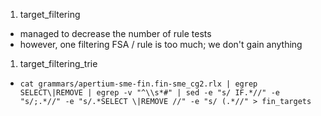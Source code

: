 1. target_filtering
  - managed to decrease the number of rule tests
  - however, one filtering FSA / rule is too much; we don't gain anything

1. target_filtering_trie
  - `cat grammars/apertium-sme-fin.fin-sme_cg2.rlx | egrep SELECT\|REMOVE | egrep -v "^\\s*#" | sed -e "s/ IF.*//" -e "s/;.*//" -e "s/.*SELECT \|REMOVE //" -e "s/ (.*//" > fin_targets`

